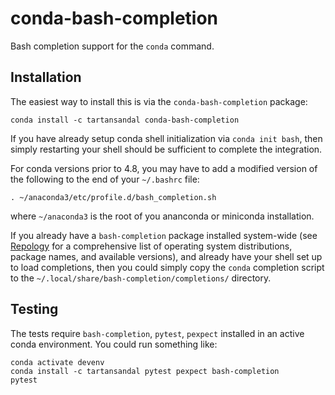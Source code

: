 # conda-bash-completion

Bash completion support for the `conda` command.

## Installation

The easiest way to install this is via the `conda-bash-completion` package:
```
conda install -c tartansandal conda-bash-completion
````

If you have already setup conda shell initialization via `conda init bash`, then simply
restarting your shell should be sufficient to complete the integration.

For conda versions prior to 4.8, you may have to add a modified version of the following
to the end of your `~/.bashrc` file:
```
. ~/anaconda3/etc/profile.d/bash_completion.sh
```
where `~/anaconda3` is the root of you ananconda or miniconda installation.

If you already have a `bash-completion` package installed system-wide (see
[Repology](https://repology.org/project/bash-completion) for a comprehensive list of
operating system distributions, package names, and available versions), and already have
your shell set up to load completions, then you could simply copy the `conda` completion
script to the `~/.local/share/bash-completion/completions/` directory.


## Testing

The tests require `bash-completion`, `pytest`, `pexpect` installed in an active conda environment.
You could run something like:
```
conda activate devenv
conda install -c tartansandal pytest pexpect bash-completion
pytest
```
